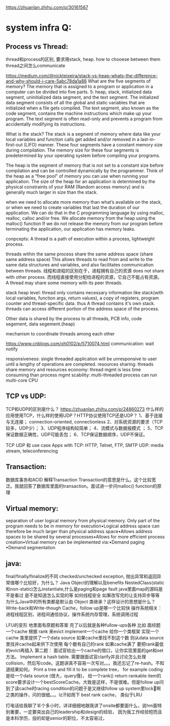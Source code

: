 https://zhuanlan.zhihu.com/p/30161567

# system infra Q:

## Process vs Thread:
thread和process的区别, 要求用stack, heap. how to chooese between them
thread之间怎么communicate

https://medium.com/@nickteixeira/stack-vs-heap-whats-the-difference-and-why-should-i-care-5abc78da1a88
What are the five segments of memory?
 The memory that is assigned to a program or application in a computer can be divided into five parts. 
 5: heap, stack, initialized data segment, uninitialized data segment, and the text segment.
   The initialized data segment consists of all the global and static variables that are initialized when a file gets compiled.
   The text segment, also known as the code segment, contains the machine instructions which make up your program. The text segment is often read-only and prevents a program from accidentally modifying its instructions.

What is the stack?
The stack is a segment of memory where data like your local variables and function calls get added and/or removed in a last-in-first-out (LIFO) manner.
These four segments have a constant memory size during compilation. The memory size for these four segments is predetermined by your operating system before compiling your programs.

The heap is the segment of memory that is not set to a constant size before compilation and can be controlled dynamically by the programmer. Think of the heap as a “free pool” of memory you can use when running your application. The size of the heap for an application is determined by the physical constraints of your RAM (Random access memory) and is generally much larger in size than the stack.

when we need to allocate more memory than what’s available on the stack, or when we need to create variables that last the duration of our application. We can do that in the C programming language by using malloc, realloc, calloc and/or free. 
We allocate memory from the heap using the malloc() function
If we do not release the memory from our program before terminating the application, our application has memory leaks.

 conpcepts: A thread is a path of execution within a process, lightweight process.

 threads within the same process share the same address space 
 (share same address space)
This allows threads to read from and write to the same data structures and variables, and also facilitates communication between threads.
线程和进程的区别在于，进程拥有自己的资源 does not share with other process. 
而线程直接使用分配给进程的资源，它自己不能占有资源。A thread may share some memory with its peer threads.

stack heap level: thread only contains necessary information like stack(with local variables, function args, return values),
a copy of registers, program counter and thread-specific data. thus A thread contains it's own stack.
threads can access different portion of the address space of the process.

 Other data is shared by the process to all threads, PCB info,
code segement, data segement.(heap) 

mechanism to coordinate threads among each other

https://www.cnblogs.com/xh0102/p/5710074.html
communication: wait notify

responsiveness:
single threaded application will be unresponsive to user until a lengthy of operations are completed.
resources sharing:
threads share memory and resources
economy:
thread mgmt is less time consuming than process mgmt
scability:
multi-threaded process can run multi-core CPU

## TCP vs UDP:
TCP和UDP的区别是什么？ https://zhuanlan.zhihu.com/p/24860273
什么样的应用使用TCP，什么样的使用UDP？HTTP协议使用TCP还是UDP？
1、基于连接与无连接； connection-oriented, connectionless
2、对系统资源的要求（TCP较多，UDP少）；
3、UDP程序结构较简单；
4、流模式与数据报模式 ；
5、TCP保证数据正确性，UDP可能丢包；
6、TCP保证数据顺序，UDP不保证。

TCP UDP 和 use case
Apps with TCP: HTTP, Telnet, FTP, SMTP
UDP: media stream, teleconferencing

## Transaction:
数据库事务和ACID 解释Transaction
Transaction的意思是什么。这个比较宽泛。我就回答了数据库里面的transaction。面试进一步问malloc() function的原理

## Virtual memory:
separation of user logical memory from physical memory.
Only part of the program needs to be in memory for execution•Logical address space can therefore be much larger than physical address space•Allows address spaces to be shared by several processes•Allows for more efficient process creation•Virtual memory can be implemented via:•Demand paging •Demand segmentation

## java:
final/finally/finalize的不同
checked/unchecked exception, 抛出异常和返回异常值哪个比较好，为什么？
Java Object的理解以及benefits
NestedClass(static和non-static)怎么instantiate,什么是paging和page fault
java里面map的源码是不是看过 是不是知道怎么实现的等 如何线程‍‍‍‌‍‍‍‍‍‌‍‍‌‍‌‍‌‍‍安全 如果改写完的让支持异步等等
为什么Java中的所有类都是默认由 Object 类继承？这样设计的思想是什么？
Write-back和Write-though Cache，follow up是哪一个比较快
操作系统相关：进程线程区别，进程间通信协议，操作系统内存管理，系统调用过程


LFU的变形 地里面有原题和答案 完了以后就是各种fullow-ups各种 比如
面经题 一个cache 根据 rank 来evict
implement一个cache
给你一个类框架 实现一个cache 类里提供了一个data source 如果cache里找不到这个数 则从data source里找并cache起来供下次使用 每个数有自‍‍‍‌‍‍‍‍‍‌‍‍‌‍‌‍‌‍‍己的rank 如果cache满了 要把rank最低的evict再插入
第二题： 面试官给出一个cache的借口，让你实现里面的get和set方法。
Implement a hash table. 需要跟面试官clarify并且讨论怎么处理collision，然后写code。这题讲真不容易一次写对。。。我还忘记了re-hash。不知道结果如何。
Print a tree and fill it to be complete tree， for example
coding是给一个data source (很大，query慢)， 给一个rank() return rankable item的score要求设计一个bestScoreCache。大致是这样，不是很难。但是fo‍‍‍‌‍‍‍‍‍‌‍‍‌‍‌‍‌‍‍llow up问到了读cache时racing condition的问题于是又继续follow up system里lock啊之类的操作，问的很细。。。lz汗如雨下
best rank cache， 类似于LRU

打电话给我聊了半个多小时，详详细细地跟我讲了onsite都要面什么，说hm面特别重要，一定要突出自己的leadership和design的经验，
因为我工作经验短而且是本科学历，投的却是senior的职位，不太容易过，

